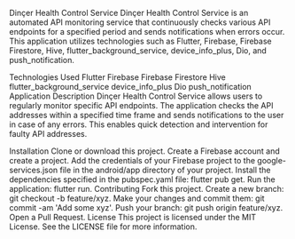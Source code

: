 Dinçer Health Control Service
Dinçer Health Control Service is an automated API monitoring service that continuously checks various API endpoints for a specified period and sends notifications when errors occur. This application utilizes technologies such as Flutter, Firebase, Firebase Firestore, Hive, flutter_background_service, device_info_plus, Dio, and push_notification.

Technologies Used
Flutter
Firebase
Firebase Firestore
Hive
flutter_background_service
device_info_plus
Dio
push_notification
Application Description
Dinçer Health Control Service allows users to regularly monitor specific API endpoints. The application checks the API addresses within a specified time frame and sends notifications to the user in case of any errors. This enables quick detection and intervention for faulty API addresses.

Installation
Clone or download this project.
Create a Firebase account and create a project.
Add the credentials of your Firebase project to the google-services.json file in the android/app directory of your project.
Install the dependencies specified in the pubspec.yaml file: flutter pub get.
Run the application: flutter run.
Contributing
Fork this project.
Create a new branch: git checkout -b feature/xyz.
Make your changes and commit them: git commit -am 'Add some xyz'.
Push your branch: git push origin feature/xyz.
Open a Pull Request.
License
This project is licensed under the MIT License. See the LICENSE file for more information.
